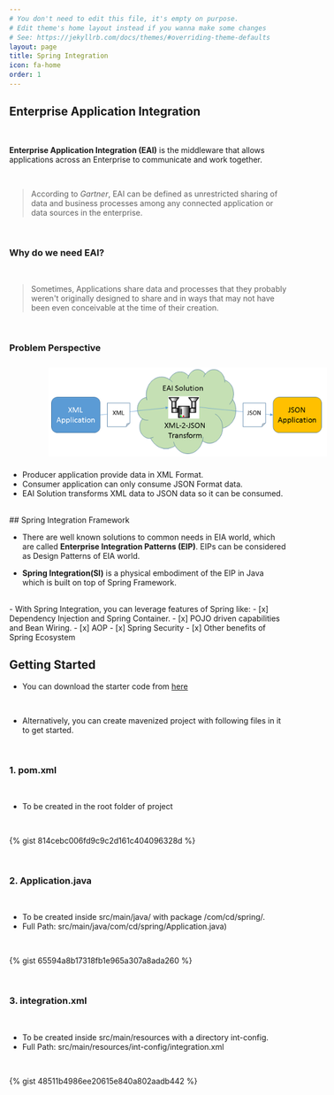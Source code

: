 ```yaml
---
# You don't need to edit this file, it's empty on purpose.
# Edit theme's home layout instead if you wanna make some changes
# See: https://jekyllrb.com/docs/themes/#overriding-theme-defaults
layout: page
title: Spring Integration
icon: fa-home
order: 1
---
```


## Enterprise Application Integration

<br/>
<p>
<strong>Enterprise Application Integration (EAI)</strong> is the middleware that allows applications across an Enterprise to communicate and work together.
</p>
<br/>
<blockquote>
  <p>According to <em>Gartner</em>, EAI can be defined as unrestricted sharing of data and business processes among any connected application or data sources in the enterprise.
</p>
</blockquote>
<br/>

  
### Why do we need EAI?
<br/>
<blockquote>
  <p>Sometimes, Applications share data and processes that they probably weren't originally designed to share and in ways that may not have been even conceivable at the time of their creation.
</p>
</blockquote>
<br/>

### Problem Perspective
<img src="./imgs/Picture1.png" style="display: block; padding: 2% 0% 2% 14%;"/>

- Producer application provide data in XML Format.
- Consumer application can only consume JSON Format data.
- EAI Solution transforms XML data to JSON data so it can be consumed.
  
<br/>  
## Spring Integration Framework
  
<br/>
  
- There are well known solutions to common needs in EIA world, which are called **Enterprise Integration Patterns (EIP)**. EIPs can be considered as Design Patterns of EIA world.

- **Spring Integration(SI)** is a physical embodiment of the EIP in Java which is built on top of Spring Framework.

<br/>
- With Spring Integration, you can leverage features of Spring like:
	- [x] Dependency Injection and Spring Container.
	- [x] POJO driven capabilities and Bean Wiring.
	- [x] AOP
	- [x] Spring Security
	- [x] Other benefits of Spring Ecosystem
   	
<br/>

## Getting Started

- You can download the starter code from <a href="https://github.com/cignextraining/si-starter/archive/master.zip">here</a>
  
<br/>
  
- Alternatively, you can create mavenized project with following files in it to get started.
  
<br/>
    
### 1. pom.xml
  
<br/>
  
- To be created in the root folder of project
  
<br/>
  
{% gist 814cebc006fd9c9c2d161c404096328d %}
  
<br/>
  
### 2. Application.java
  
<br/>
  
- To be created inside src/main/java/ with package /com/cd/spring/. 
- Full Path: src/main/java/com/cd/spring/Application.java)
  
<br/>
  
{% gist 65594a8b17318fb1e965a307a8ada260 %}
  
<br/>
  
### 3. integration.xml
  
<br/>
  
- To be created inside src/main/resources with a directory int-config. 
- Full Path: src/main/resources/int-config/integration.xml
  
<br/>
  
{% gist 48511b4986ee20615e840a802aadb442 %}